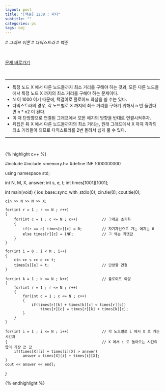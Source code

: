 ```yaml
---
layout: post
title: "[백준] 1238 : 파티"
subtitle: ""
categories: ps
tags: boj
---
```


*# 그래프 이론 # 다익스트라 # 백준*

<br>

[문제 바로가기](https://www.acmicpc.net/problem/1238)

<br>

---

- 특정 노드 X 에서 다른 노드들까지 최소 거리를 구해야 하는 것과, 모든 다른 노드들에서 특정 노드 X 까지의 최소 거리를 구해야 하는 문제이다.
- N 이 1000 이기 때문에, 턱걸이로 플로이드 와샬을 쓸 수는 있다.
- 다익스트라의 경우, 각 노드별로 X 까지의 최소 거리를 구하기 위해서 n 번 돌린다면 n * n2 이 된다.
- 이 때 단방향으로 연결된 그래프에서 모든 에지의 방향을 반대로 연결시켜주자.
- 뒤집은 뒤 X 에서 다른 노드들까지의 최소 거리는, 원래 그래프에서 X 까지 각각의 최소 거리들이 되므로 다익스트라를 2번 돌려서 쉽게 풀 수 있다.

---
<br>

{% highlight c++ %}

#include <iostream>
#include <memory.h>
#define INF 1000000000

using namespace std;

int N, M, X, answer;
int s, e, t;
int times[1001][1001];

int main(void)
{
    ios_base::sync_with_stdio(0);
    cin.tie(0);
    cout.tie(0);

    cin >> N >> M >> X;

    for(int r = 1 ; r <= N ; r++)
    {
        for(int c = 1 ; c <= N ; c++)           // 그래프 초기화
        {
            if(r == c) times[r][c] = 0;         // 자기자신으로 가는 에지는 0
            else times[r][c] = INF;             // 그 외는 최댓값
        }
    }

    for(int i = 0 ; i < M ; i++)
    {
        cin >> s >> e >> t;
        times[s][e] = t;                        // 단방향 연결
    }

    for(int k = 1 ; k <= N ; k++)               // 플로이드 와샬
    {
        for(int r = 1 ; r <= N ; r++)
        {
            for(int c = 1 ; c <= N ; c++)
            {
                if(times[r][k] + times[k][c] < times[r][c])
                    times[r][c] = times[r][k] + times[k][c];
            }
        }
    }

    for(int i = 1 ; i <= N ; i++)               // 각 노드별로 i 에서 X 로 가는 시간과
    {                                           // X 에서 i 로 돌아오는 시간의 합이 가장 큰 값
        if(times[X][i] + times[i][X] > answer)
            answer = times[X][i] + times[i][X];
    }
    cout << answer << endl;
}

{% endhighlight %}

